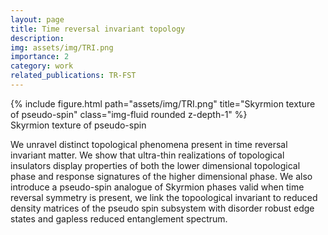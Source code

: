 ```yaml
---
layout: page
title: Time reversal invariant topology
description: 
img: assets/img/TRI.png
importance: 2
category: work
related_publications: TR-FST 
---
```

<div class="row">
    <div class="col-sm mt-3 mt-md-0">
        {% include figure.html path="assets/img/TRI.png" title="Skyrmion texture of pseudo-spin" class="img-fluid rounded z-depth-1" %}
    </div>
</div>
<div class="caption">
    Skyrmion texture of pseudo-spin
</div>

We unravel distinct topological phenomena present in time reversal invariant matter. We show that ultra-thin realizations of topological insulators display properties of both the lower dimensional topological phase and response signatures of the higher dimensional phase. We also introduce a pseudo-spin analogue of Skyrmion phases valid when time reversal symmetry is present, we link the topoological invariant to reduced density matrices of the pseudo spin subsystem with disorder robust edge states and gapless reduced entanglement spectrum.
